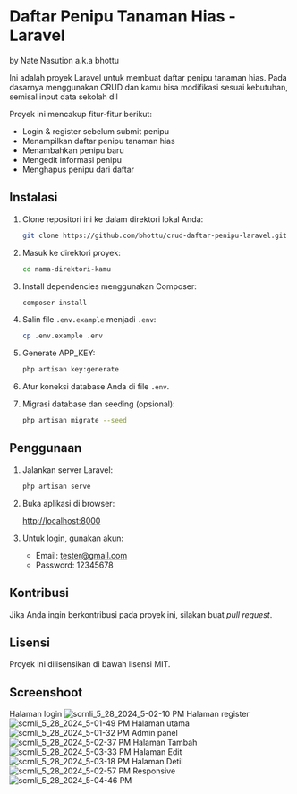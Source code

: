 
# Daftar Penipu Tanaman Hias - Laravel
by Nate Nasution a.k.a bhottu


Ini adalah proyek Laravel untuk membuat daftar penipu tanaman hias. Pada dasarnya menggunakan CRUD dan kamu bisa modifikasi sesuai kebutuhan, semisal input data sekolah dll

Proyek ini mencakup fitur-fitur berikut:

- Login & register sebelum submit penipu
- Menampilkan daftar penipu tanaman hias 
- Menambahkan penipu baru
- Mengedit informasi penipu
- Menghapus penipu dari daftar

## Instalasi

1. Clone repositori ini ke dalam direktori lokal Anda:

   ```bash
   git clone https://github.com/bhottu/crud-daftar-penipu-laravel.git
   ```

2. Masuk ke direktori proyek:

   ```bash
   cd nama-direktori-kamu
   ```

3. Install dependencies menggunakan Composer:

   ```bash
   composer install
   ```

4. Salin file `.env.example` menjadi `.env`:

   ```bash
   cp .env.example .env
   ```

5. Generate APP_KEY:

   ```bash
   php artisan key:generate
   ```

6. Atur koneksi database Anda di file `.env`.

7. Migrasi database dan seeding (opsional):

   ```bash
   php artisan migrate --seed
   ```

## Penggunaan

1. Jalankan server Laravel:

   ```bash
   php artisan serve
   ```

2. Buka aplikasi di browser:

   [http://localhost:8000](http://localhost:8000)

3. Untuk login, gunakan akun:

   - Email: tester@gmail.com
   - Password: 12345678

## Kontribusi

Jika Anda ingin berkontribusi pada proyek ini, silakan buat _pull request_.

## Lisensi

Proyek ini dilisensikan di bawah lisensi MIT.

## Screenshoot

Halaman login
![scrnli_5_28_2024_5-02-10 PM](https://github.com/bhottu/crud-daftar-penipu-laravel/assets/35356275/d9128a50-c781-4fa7-96d3-0e83df9e1e9a)
Halaman register
![scrnli_5_28_2024_5-01-49 PM](https://github.com/bhottu/crud-daftar-penipu-laravel/assets/35356275/5c886b7f-9c52-48f3-8af9-e460321d15c7)
Halaman utama
![scrnli_5_28_2024_5-01-32 PM](https://github.com/bhottu/crud-daftar-penipu-laravel/assets/35356275/52e8a767-f625-4c35-b929-5193227e8fb4)
Admin panel
![scrnli_5_28_2024_5-02-37 PM](https://github.com/bhottu/crud-daftar-penipu-laravel/assets/35356275/b39fcd7f-e46d-4745-9b50-c53180340300)
Halaman Tambah
![scrnli_5_28_2024_5-03-33 PM](https://github.com/bhottu/crud-daftar-penipu-laravel/assets/35356275/046e687c-0962-4a7a-bfc3-74b4448ed5d2)
Halaman Edit
![scrnli_5_28_2024_5-03-18 PM](https://github.com/bhottu/crud-daftar-penipu-laravel/assets/35356275/01467bf5-5695-4f38-b15a-b722c8a8764f)
Halaman Detil
![scrnli_5_28_2024_5-02-57 PM](https://github.com/bhottu/crud-daftar-penipu-laravel/assets/35356275/254b8112-2198-460d-9d31-c2963e0a2775)
Responsive
![scrnli_5_28_2024_5-04-46 PM](https://github.com/bhottu/crud-daftar-penipu-laravel/assets/35356275/6b7ce21c-ddca-4fd7-b87b-dd55e06864e2)


